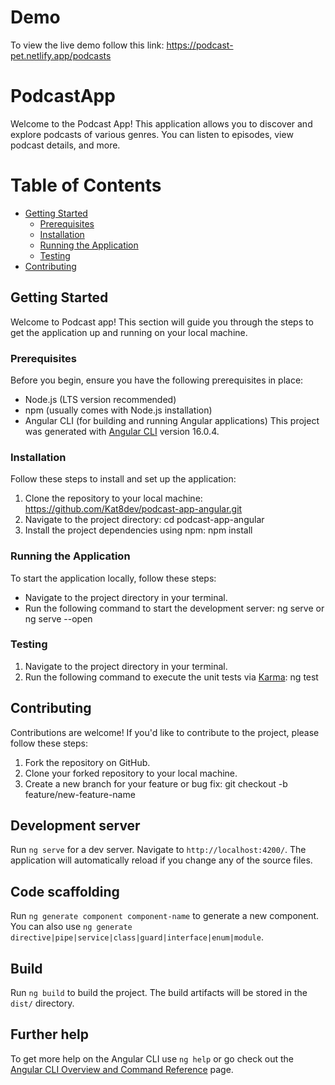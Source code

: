 # Demo 
  To view the live demo follow this link: 
  <a href="https://podcast-pet.netlify.app/podcasts" target="_blank">https://podcast-pet.netlify.app/podcasts</a>
# PodcastApp
Welcome to the Podcast App! This application allows you to discover and explore podcasts of various genres. You can listen to episodes, view podcast details, and more.

# Table of Contents
- [Getting Started](#getting-started)
  - [Prerequisites](#prerequisites)
  - [Installation](#installation)
  - [Running the Application](#running-the-application)
  - [Testing](#testing)
- [Contributing](#contributing)

## Getting Started

Welcome to Podcast app! This section will guide you through the steps to get the application up and running on your local machine.

### Prerequisites

Before you begin, ensure you have the following prerequisites in place:
- Node.js (LTS version recommended)
- npm (usually comes with Node.js installation)
- Angular CLI (for building and running Angular applications)
  This project was generated with [Angular CLI](https://github.com/angular/angular-cli) version 16.0.4.

### Installation

Follow these steps to install and set up the application:

1. Clone the repository to your local machine: https://github.com/Kat8dev/podcast-app-angular.git
2. Navigate to the project directory: cd podcast-app-angular
3. Install the project dependencies using npm: npm install

### Running the Application

To start the application locally, follow these steps:

- Navigate to the project directory in your terminal.
- Run the following command to start the development server: ng serve  or ng serve --open

### Testing

1. Navigate to the project directory in your terminal.
2. Run the following command to execute the unit tests via [Karma](https://karma-runner.github.io): ng test

## Contributing

Contributions are welcome! If you'd like to contribute to the project, please follow these steps:

1. Fork the repository on GitHub.
2. Clone your forked repository to your local machine.
3. Create a new branch for your feature or bug fix: git checkout -b feature/new-feature-name

## Development server

Run `ng serve` for a dev server. Navigate to `http://localhost:4200/`. The application will automatically reload if you change any of the source files.

## Code scaffolding

Run `ng generate component component-name` to generate a new component. You can also use `ng generate directive|pipe|service|class|guard|interface|enum|module`.

## Build

Run `ng build` to build the project. The build artifacts will be stored in the `dist/` directory.

## Further help

To get more help on the Angular CLI use `ng help` or go check out the [Angular CLI Overview and Command Reference](https://angular.io/cli) page.
